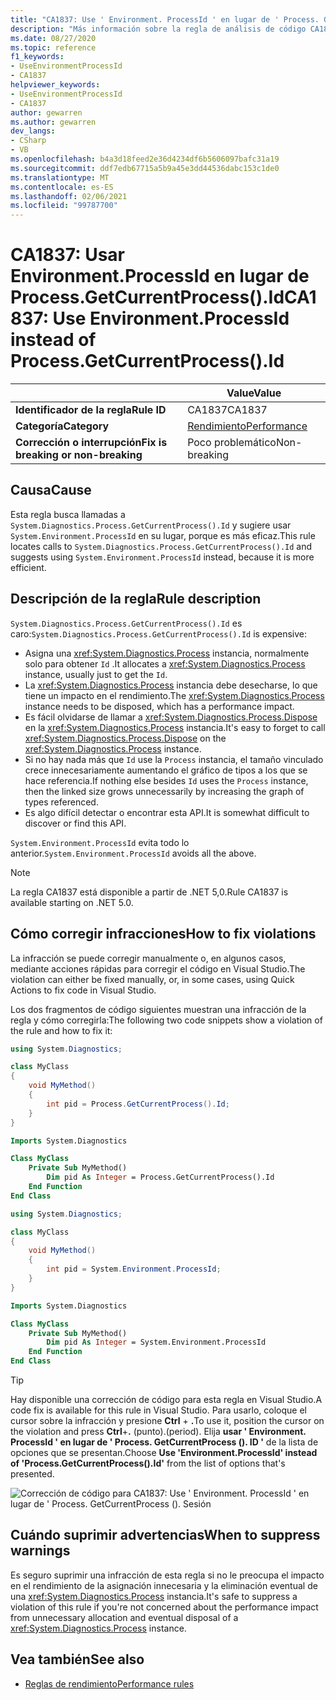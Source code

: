 ```yaml
---
title: "CA1837: Use ' Environment. ProcessId ' en lugar de ' Process. GetCurrentProcess (). ID. ' (análisis de código)"
description: "Más información sobre la regla de análisis de código CA1837: Use ' Environment. ProcessId ' en lugar de ' Process. GetCurrentProcess (). Sesión"
ms.date: 08/27/2020
ms.topic: reference
f1_keywords:
- UseEnvironmentProcessId
- CA1837
helpviewer_keywords:
- UseEnvironmentProcessId
- CA1837
author: gewarren
ms.author: gewarren
dev_langs:
- CSharp
- VB
ms.openlocfilehash: b4a3d18feed2e36d4234df6b5606097bafc31a19
ms.sourcegitcommit: ddf7edb67715a5b9a45e3dd44536dabc153c1de0
ms.translationtype: MT
ms.contentlocale: es-ES
ms.lasthandoff: 02/06/2021
ms.locfileid: "99787700"
---
```

# <a name="ca1837-use-environmentprocessid-instead-of-processgetcurrentprocessid"></a><span data-ttu-id="5264b-103">CA1837: Usar Environment.ProcessId en lugar de Process.GetCurrentProcess().Id</span><span class="sxs-lookup"><span data-stu-id="5264b-103">CA1837: Use Environment.ProcessId instead of Process.GetCurrentProcess().Id</span></span>

| | <span data-ttu-id="5264b-104">Value</span><span class="sxs-lookup"><span data-stu-id="5264b-104">Value</span></span> |
|-|-|
| <span data-ttu-id="5264b-105">**Identificador de la regla**</span><span class="sxs-lookup"><span data-stu-id="5264b-105">**Rule ID**</span></span> |<span data-ttu-id="5264b-106">CA1837</span><span class="sxs-lookup"><span data-stu-id="5264b-106">CA1837</span></span>
| <span data-ttu-id="5264b-107">**Categoría**</span><span class="sxs-lookup"><span data-stu-id="5264b-107">**Category**</span></span> |[<span data-ttu-id="5264b-108">Rendimiento</span><span class="sxs-lookup"><span data-stu-id="5264b-108">Performance</span></span>](performance-warnings.md)|
| <span data-ttu-id="5264b-109">**Corrección o interrupción**</span><span class="sxs-lookup"><span data-stu-id="5264b-109">**Fix is breaking or non-breaking**</span></span> |<span data-ttu-id="5264b-110">Poco problemático</span><span class="sxs-lookup"><span data-stu-id="5264b-110">Non-breaking</span></span>|

## <a name="cause"></a><span data-ttu-id="5264b-111">Causa</span><span class="sxs-lookup"><span data-stu-id="5264b-111">Cause</span></span>

<span data-ttu-id="5264b-112">Esta regla busca llamadas a `System.Diagnostics.Process.GetCurrentProcess().Id` y sugiere usar `System.Environment.ProcessId` en su lugar, porque es más eficaz.</span><span class="sxs-lookup"><span data-stu-id="5264b-112">This rule locates calls to `System.Diagnostics.Process.GetCurrentProcess().Id` and suggests using `System.Environment.ProcessId` instead, because it is more efficient.</span></span>

## <a name="rule-description"></a><span data-ttu-id="5264b-113">Descripción de la regla</span><span class="sxs-lookup"><span data-stu-id="5264b-113">Rule description</span></span>

<span data-ttu-id="5264b-114">`System.Diagnostics.Process.GetCurrentProcess().Id` es caro:</span><span class="sxs-lookup"><span data-stu-id="5264b-114">`System.Diagnostics.Process.GetCurrentProcess().Id` is expensive:</span></span>

- <span data-ttu-id="5264b-115">Asigna una <xref:System.Diagnostics.Process> instancia, normalmente solo para obtener `Id` .</span><span class="sxs-lookup"><span data-stu-id="5264b-115">It allocates a <xref:System.Diagnostics.Process> instance, usually just to get the `Id`.</span></span>
- <span data-ttu-id="5264b-116">La <xref:System.Diagnostics.Process> instancia debe desecharse, lo que tiene un impacto en el rendimiento.</span><span class="sxs-lookup"><span data-stu-id="5264b-116">The <xref:System.Diagnostics.Process> instance needs to be disposed, which has a performance impact.</span></span>
- <span data-ttu-id="5264b-117">Es fácil olvidarse de llamar a <xref:System.Diagnostics.Process.Dispose> en la <xref:System.Diagnostics.Process> instancia.</span><span class="sxs-lookup"><span data-stu-id="5264b-117">It's easy to forget to call <xref:System.Diagnostics.Process.Dispose> on the <xref:System.Diagnostics.Process> instance.</span></span>
- <span data-ttu-id="5264b-118">Si no hay nada más que `Id` use la `Process` instancia, el tamaño vinculado crece innecesariamente aumentando el gráfico de tipos a los que se hace referencia.</span><span class="sxs-lookup"><span data-stu-id="5264b-118">If nothing else besides `Id` uses the `Process` instance, then the linked size grows unnecessarily by increasing the graph of types referenced.</span></span>
- <span data-ttu-id="5264b-119">Es algo difícil detectar o encontrar esta API.</span><span class="sxs-lookup"><span data-stu-id="5264b-119">It is somewhat difficult to discover or find this API.</span></span>

<span data-ttu-id="5264b-120">`System.Environment.ProcessId` evita todo lo anterior.</span><span class="sxs-lookup"><span data-stu-id="5264b-120">`System.Environment.ProcessId` avoids all the above.</span></span>

> [!NOTE]
> <span data-ttu-id="5264b-121">La regla CA1837 está disponible a partir de .NET 5,0.</span><span class="sxs-lookup"><span data-stu-id="5264b-121">Rule CA1837 is available starting on .NET 5.0.</span></span>

## <a name="how-to-fix-violations"></a><span data-ttu-id="5264b-122">Cómo corregir infracciones</span><span class="sxs-lookup"><span data-stu-id="5264b-122">How to fix violations</span></span>

<span data-ttu-id="5264b-123">La infracción se puede corregir manualmente o, en algunos casos, mediante acciones rápidas para corregir el código en Visual Studio.</span><span class="sxs-lookup"><span data-stu-id="5264b-123">The violation can either be fixed manually, or, in some cases, using Quick Actions to fix code in Visual Studio.</span></span>

<span data-ttu-id="5264b-124">Los dos fragmentos de código siguientes muestran una infracción de la regla y cómo corregirla:</span><span class="sxs-lookup"><span data-stu-id="5264b-124">The following two code snippets show a violation of the rule and how to fix it:</span></span>

```csharp
using System.Diagnostics;

class MyClass
{
    void MyMethod()
    {
        int pid = Process.GetCurrentProcess().Id;
    }
}
```

```vb
Imports System.Diagnostics

Class MyClass
    Private Sub MyMethod()
        Dim pid As Integer = Process.GetCurrentProcess().Id
    End Function
End Class
```

```csharp
using System.Diagnostics;

class MyClass
{
    void MyMethod()
    {
        int pid = System.Environment.ProcessId;
    }
}
```

```vb
Imports System.Diagnostics

Class MyClass
    Private Sub MyMethod()
        Dim pid As Integer = System.Environment.ProcessId
    End Function
End Class
```

> [!TIP]
> <span data-ttu-id="5264b-125">Hay disponible una corrección de código para esta regla en Visual Studio.</span><span class="sxs-lookup"><span data-stu-id="5264b-125">A code fix is available for this rule in Visual Studio.</span></span> <span data-ttu-id="5264b-126">Para usarlo, coloque el cursor sobre la infracción y presione **Ctrl** + **.**</span><span class="sxs-lookup"><span data-stu-id="5264b-126">To use it, position the cursor on the violation and press **Ctrl**+**.**</span></span> <span data-ttu-id="5264b-127">(punto).</span><span class="sxs-lookup"><span data-stu-id="5264b-127">(period).</span></span> <span data-ttu-id="5264b-128">Elija **usar ' Environment. ProcessId ' en lugar de ' Process. GetCurrentProcess (). ID '** de la lista de opciones que se presentan.</span><span class="sxs-lookup"><span data-stu-id="5264b-128">Choose **Use 'Environment.ProcessId' instead of 'Process.GetCurrentProcess().Id'** from the list of options that's presented.</span></span>
>
> ![Corrección de código para CA1837: Use ' Environment. ProcessId ' en lugar de ' Process. GetCurrentProcess (). Sesión](media/ca1837-codefix.png)

## <a name="when-to-suppress-warnings"></a><span data-ttu-id="5264b-130">Cuándo suprimir advertencias</span><span class="sxs-lookup"><span data-stu-id="5264b-130">When to suppress warnings</span></span>

<span data-ttu-id="5264b-131">Es seguro suprimir una infracción de esta regla si no le preocupa el impacto en el rendimiento de la asignación innecesaria y la eliminación eventual de una <xref:System.Diagnostics.Process> instancia.</span><span class="sxs-lookup"><span data-stu-id="5264b-131">It's safe to suppress a violation of this rule if you're not concerned about the performance impact from unnecessary allocation and eventual disposal of a <xref:System.Diagnostics.Process> instance.</span></span>

## <a name="see-also"></a><span data-ttu-id="5264b-132">Vea también</span><span class="sxs-lookup"><span data-stu-id="5264b-132">See also</span></span>

- [<span data-ttu-id="5264b-133">Reglas de rendimiento</span><span class="sxs-lookup"><span data-stu-id="5264b-133">Performance rules</span></span>](performance-warnings.md)
